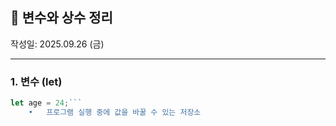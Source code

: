 ## 📘 변수와 상수 정리
작성일: 2025.09.26 (금)

---

### 1. 변수 (let)
```javascript
let age = 24;```
	•	프로그램 실행 중에 값을 바꿀 수 있는 저장소

